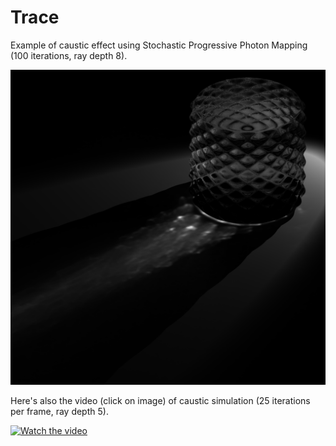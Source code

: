 # Trace

Example of caustic effect using Stochastic Progressive Photon Mapping
(100 iterations, ray depth 8).

<img src="scenes/caustic-glass-sppm-100-iterations.png" width="1024" title="hover text">

Here's also the video (click on image) of caustic simulation (25 iterations per frame, ray depth 5).

[![Watch the video](https://i.ytimg.com/vi_webp/87NlMA3Vwvs/maxresdefault.webp)](https://www.youtube.com/watch?v=87NlMA3Vwvs)

